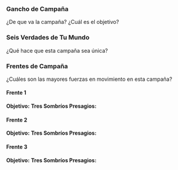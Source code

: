 ### Gancho de Campaña
¿De que va la campaña? ¿Cuál es el objetivo?

### Seis Verdades de Tu Mundo
¿Qué hace que esta campaña sea única?

### Frentes de Campaña
¿Cuáles son las mayores fuerzas en movimiento en esta campaña?

#### Frente 1
**Objetivo:**
**Tres Sombríos Presagios:**

#### Frente 2
**Objetivo:**
**Tres Sombríos Presagios:**

#### Frente 3
**Objetivo:**
**Tres Sombríos Presagios:**
